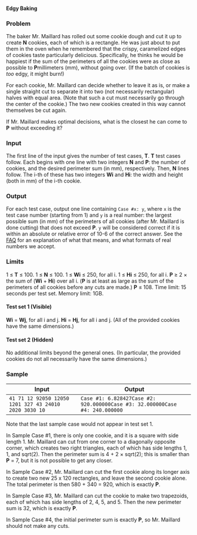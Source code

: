 #### Edgy Baking

### Problem

The baker Mr. Maillard has rolled out some cookie dough and cut it up to create **N** cookies, each of which is a rectangle. He was just about to put them in the oven when he remembered that the crispy, caramelized edges of cookies taste particularly delicious. Specifically, he thinks he would be happiest if the sum of the perimeters of all the cookies were as close as possible to **P**millimeters (mm), without going over. (If the batch of cookies is *too* edgy, it might burn!)

For each cookie, Mr. Maillard can decide whether to leave it as is, or make a single straight cut to separate it into two (not necessarily rectangular) halves with equal area. (Note that such a cut must necessarily go through the center of the cookie.) The two new cookies created in this way cannot themselves be cut again.

If Mr. Maillard makes optimal decisions, what is the closest he can come to **P** without exceeding it?

### Input

The first line of the input gives the number of test cases, **T**. **T** test cases follow. Each begins with one line with two integers **N** and **P**: the number of cookies, and the desired perimeter sum (in mm), respectively. Then, **N** lines follow. The i-th of these has two integers **Wi** and **Hi**: the width and height (both in mm) of the i-th cookie.

### Output

For each test case, output one line containing `Case #x: y`, where `x` is the test case number (starting from 1) and `y` is a real number: the largest possible sum (in mm) of the perimeters of all cookies (after Mr. Maillard is done cutting) that does not exceed **P**. `y` will be considered correct if it is within an absolute or relative error of 10-6 of the correct answer. See the [FAQ](https://codejam.withgoogle.com/codejam/resources/faq#real-number-behavior) for an explanation of what that means, and what formats of real numbers we accept.

### Limits

1 ≤ **T** ≤ 100.
1 ≤ **N** ≤ 100.
1 ≤ **Wi** ≤ 250, for all i.
1 ≤ **Hi** ≤ 250, for all i.
**P** ≥ 2 × the sum of (**Wi** + **Hi**) over all i. (**P** is at least as large as the sum of the perimeters of all cookies before any cuts are made.)
**P** ≤ 108.
Time limit: 15 seconds per test set.
Memory limit: 1GB.

#### Test set 1 (Visible)

**Wi** = **Wj**, for all i and j.
**Hi** = **Hj**, for all i and j.
(All of the provided cookies have the same dimensions.)

#### Test set 2 (Hidden)

No additional limits beyond the general ones. (In particular, the provided cookies do not all necessarily have the same dimensions.)

### Sample

| Input                                                 | Output                                                       |
| ----------------------------------------------------- | ------------------------------------------------------------ |
| `41 71 12 92050 12050 1201 327 43 24010 2020 3030 10` | `Case #1: 6.828427Case #2: 920.000000Case #3: 32.000000Case #4: 240.000000` |

Note that the last sample case would not appear in test set 1.

In Sample Case #1, there is only one cookie, and it is a square with side length 1. Mr. Maillard can cut from one corner to a diagonally opposite corner, which creates two right triangles, each of which has side lengths 1, 1, and sqrt(2). Then the perimeter sum is 4 + 2 × sqrt(2); this is smaller than **P** = 7, but it is not possible to get any closer.

In Sample Case #2, Mr. Maillard can cut the first cookie along its longer axis to create two new 25 x 120 rectangles, and leave the second cookie alone. The total perimeter is then 580 + 340 = 920, which is exactly **P**.

In Sample Case #3, Mr. Maillard can cut the cookie to make two trapezoids, each of which has side lengths of 2, 4, 5, and 5. Then the new perimeter sum is 32, which is exactly **P**.

In Sample Case #4, the initial perimeter sum is exactly **P**, so Mr. Maillard should not make any cuts.